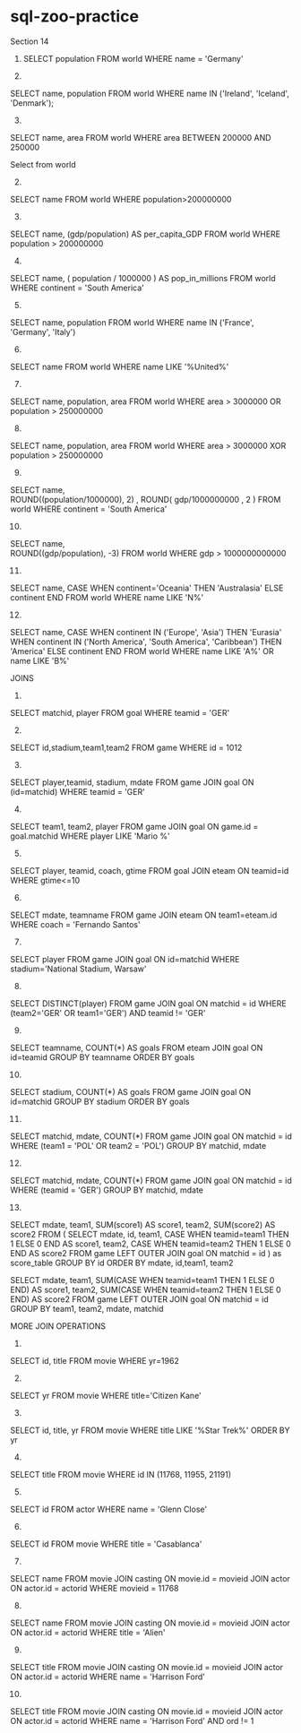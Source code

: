 # sql-zoo-practice

Section 14

1. SELECT population FROM world
WHERE name = 'Germany'

2.
SELECT name, population FROM world
WHERE name IN ('Ireland', 'Iceland', 'Denmark');

3.
SELECT name, area FROM world
WHERE area BETWEEN 200000 AND 250000

Select from world

2.
SELECT name FROM world
WHERE population>200000000

3.
SELECT name, (gdp/population) AS per_capita_GDP
FROM world
WHERE population > 200000000

4.
SELECT name, ( population / 1000000 ) AS pop_in_millions
FROM world
WHERE continent = 'South America'

5.
SELECT name, population
FROM world
WHERE name IN ('France', 'Germany', 'Italy')

6.
SELECT name
FROM world
WHERE name LIKE '%United%'

7.
SELECT name,  population, area
FROM world
WHERE area > 3000000
OR population > 250000000

8.
SELECT name,  population, area
FROM world
WHERE area > 3000000
XOR population > 250000000

9.
SELECT name,  
ROUND((population/1000000), 2) ,
ROUND( gdp/1000000000 , 2 )
FROM world
WHERE continent = 'South America'

10.
SELECT name,  
ROUND((gdp/population), -3)
FROM world
WHERE gdp > 1000000000000

11.
SELECT name,
CASE WHEN continent='Oceania' THEN 'Australasia'
ELSE continent END
FROM world
WHERE name LIKE 'N%'

12.
SELECT name,
CASE WHEN continent IN ('Europe', 'Asia') THEN 'Eurasia'
WHEN continent IN ('North America', 'South America', 'Caribbean') THEN 'America'
ELSE continent END
FROM world
WHERE name LIKE 'A%'
OR name LIKE 'B%'

JOINS

1.
SELECT matchid, player FROM goal
WHERE teamid = 'GER'

2.
SELECT id,stadium,team1,team2
FROM game
WHERE id = 1012

3.
SELECT player,teamid, stadium, mdate
FROM game JOIN goal ON (id=matchid)
WHERE teamid = 'GER'

4.
SELECT team1, team2, player
FROM game JOIN goal ON game.id = goal.matchid
WHERE player LIKE 'Mario %'

5.
SELECT player, teamid, coach, gtime
FROM goal JOIN eteam ON teamid=id
WHERE gtime<=10

6.
SELECT mdate, teamname
FROM game JOIN eteam ON team1=eteam.id
WHERE coach = 'Fernando Santos'

7.
SELECT player
FROM game JOIN goal ON id=matchid
WHERE stadium='National Stadium, Warsaw'

8.
SELECT DISTINCT(player)
FROM game JOIN goal ON matchid = id
WHERE (team2='GER' OR team1='GER')
AND teamid != 'GER'

9.
SELECT teamname, COUNT(*) AS goals
FROM eteam JOIN goal ON id=teamid
GROUP BY teamname
ORDER BY goals

10.
SELECT stadium, COUNT(*) AS goals
FROM game JOIN goal ON id=matchid
GROUP BY stadium
ORDER BY goals

11.
SELECT matchid, mdate, COUNT(*)
FROM game JOIN goal ON matchid = id
WHERE (team1 = 'POL' OR team2 = 'POL')
GROUP BY matchid, mdate

12.
SELECT matchid, mdate, COUNT(*)
FROM game JOIN goal ON matchid = id
WHERE (teamid = 'GER')
GROUP BY matchid, mdate

13.
SELECT mdate, team1, SUM(score1) AS score1, team2, SUM(score2) AS score2
FROM ( SELECT mdate, id,
  team1,
  CASE WHEN teamid=team1 THEN 1 ELSE 0 END AS score1,
  team2,
  CASE WHEN teamid=team2 THEN 1 ELSE 0 END AS score2
  FROM game LEFT OUTER JOIN goal ON matchid = id
  ) as score_table
  GROUP BY id
  ORDER BY mdate, id,team1, team2

  SELECT mdate, team1,
  SUM(CASE WHEN teamid=team1 THEN 1 ELSE 0 END) AS score1,
  team2,
  SUM(CASE WHEN teamid=team2 THEN 1 ELSE 0 END) AS score2
  FROM game LEFT OUTER JOIN goal ON matchid = id
  GROUP BY team1, team2, mdate, matchid


  MORE JOIN OPERATIONS

  1.
  SELECT id, title
  FROM movie
  WHERE yr=1962

  2.
  SELECT yr
  FROM movie
  WHERE title='Citizen Kane'

  3.
  SELECT id, title, yr
  FROM movie
  WHERE title LIKE '%Star Trek%'
  ORDER BY yr

  4.
  SELECT title
  FROM movie
  WHERE id IN (11768, 11955, 21191)

  5.
  SELECT id
  FROM actor
  WHERE name = 'Glenn Close'

  6.
  SELECT id
  FROM movie
  WHERE title = 'Casablanca'

  7.
  SELECT name
  FROM movie JOIN casting ON movie.id = movieid
  JOIN actor ON actor.id = actorid
  WHERE movieid = 11768

  8.
  SELECT name
  FROM movie JOIN casting ON movie.id = movieid
  JOIN actor ON actor.id = actorid
  WHERE title = 'Alien'

  9.
  SELECT title
  FROM movie JOIN casting ON movie.id = movieid
  JOIN actor ON actor.id = actorid
  WHERE name = 'Harrison Ford'

  10.
  SELECT title
  FROM movie JOIN casting ON movie.id = movieid
  JOIN actor ON actor.id = actorid
  WHERE name = 'Harrison Ford'
  AND ord != 1
